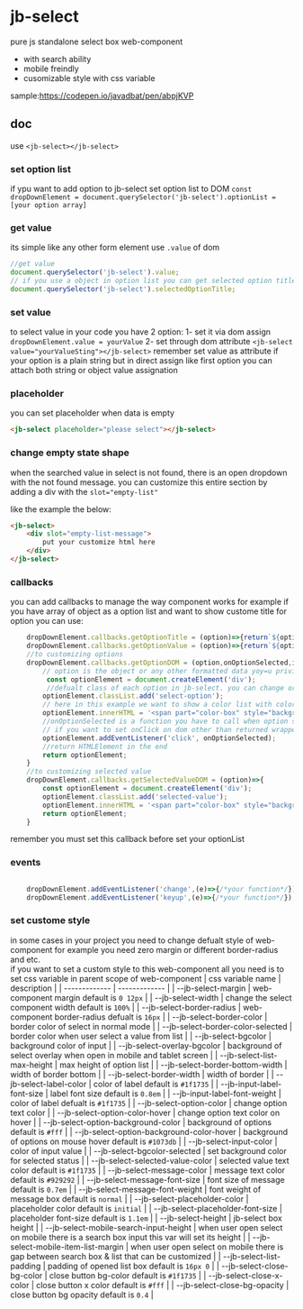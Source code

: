 # jb-select

pure js standalone select box web-component

- with search ability
- mobile freindly
- cusomizable style with css variable

sample:<https://codepen.io/javadbat/pen/abpjKVP>

## doc

use `<jb-select></jb-select>`

### set option list

if ypu want to add option to jb-select set option list to DOM
`const dropDownElement = document.querySelector('jb-select').optionList = [your option array]`

### get value

its simple like any other form element use `.value` of dom

```javascript
//get value
document.querySelector('jb-select').value;
// if you use a object in option list you can get selected option title beside value
document.querySelector('jb-select').selectedOptionTitle;
```
### set value

to select value in your code you have 2 option:
1- set it via dom assign `dropDownElement.value = yourValue`
2- set through dom attribute `<jb-select value="yourValueSting"></jb-select>`
remember set value as attribute if your option is a plain string but in direct assign like first option you can attach both string or object value assignation

### placeholder

 you can set placeholder when data is empty

 ```html
 <jb-select placeholder="please select"></jb-select>
 ```

### change empty state shape
when the searched value in select is not found, there is an open dropdown with the not found message.
you can customize this entire section by adding a div with the `slot="empty-list"`

like the example the below:

```html
<jb-select>
    <div slot="empty-list-message">
        put your customize html here
    </div>
</jb-select>
```

### callbacks

you can add callbacks to manage the way component works
for example if you have array of object as a option list and want to show custome title for option you can use:

```js
    dropDownElement.callbacks.getOptionTitle = (option)=>{return`${option.province}-${option.state}-${option.city}`}
    dropDownElement.callbacks.getOptionValue = (option)=>{return`${option.value}`}
    //to customizing options
    dropDownElement.callbacks.getOptionDOM = (option,onOptionSelected,isSelected)=>{
        // option is the object or any other formatted data yoy=u privide to optionList array
         const optionElement = document.createElement('div');
         //defualt class of each option in jb-select. you can change or customize it if you wish
        optionElement.classList.add('select-option');
        // here in this example we want to show a color list with color sample next to it
        optionElement.innerHTML = '<span part="color-box" style="background-color:'+option.colorCode+';width:16px;height:16px"></span>'+'&nbsp;'+option.name;
        //onOptionSelected is a function you have to call when option selected it mostly bind on on option dom clicked'
        // if you want to set onClick on dom other than returned wrapper DOM for example on a color-box you must set value property on it: colorBoxDOM.value = option; colorBoxDOM.addEventListener('click', onOptionSelected);
        optionElement.addEventListener('click', onOptionSelected);
        //return HTMLElement in the end
        return optionElement;
    }
    //to customizing selected value
    dropDownElement.callbacks.getSelectedValueDOM = (option)=>{
        const optionElement = document.createElement('div');
        optionElement.classList.add('selected-value');
        optionElement.innerHTML = '<span part="color-box" style="background-color:'+option.value+';width:16px;height:16px"></span>'+'&nbsp;'+option.name;
        return optionElement;
    }
```

remember you must set this callback before set your optionList

### events

```js

    dropDownElement.addEventListener('change',(e)=>{/*your function*/});
    dropDownElement.addEventListener('keyup',(e)=>{/*your function*/});

```

### set custome style

in some cases in your project you need to change defualt style of web-component for example you need zero margin or different border-radius and etc.  
if you want to set a custom style to this web-component all you need is to set css variable in parent scope of web-component
| css variable name                         | description                                                                                   |
| -------------                             | -------------                                                                                 |
| --jb-select-margin                        | web-component margin default is `0 12px`                                                      |
| --jb-select-width                         | change the select component width default is `100%`                                           |
| --jb-select-border-radius                 | web-component border-radius defualt is `16px`                                                 |
| --jb-select-border-color                  | border color of select in normal mode                                                         |
| --jb-select-border-color-selected         | border color when user select a value from list                                               |
| --jb-select-bgcolor                       | background color of input                                                                     |
| --jb-select-overlay-bgcolor               | background of select overlay when open in mobile and tablet screen                            |
| --jb-select-list-max-height               | max height of option list                                                                     |
| --jb-select-border-bottom-width           | width of border bottom                                                                        |
| --jb-select-border-width                  | width of border                                                                               |
| --jb-select-label-color                   | color of label default is `#1f1735`                                                           |
| --jb-input-label-font-size                | label font size default is `0.8em`                                                            |
| --jb-input-label-font-weight              | color of label defualt is `#1f1735`                                                           |
| --jb-select-option-color                  | change option text color                                                                      |
| --jb-select-option-color-hover            | change option text color on hover                                                             |
| --jb-select-option-background-color       | background of options default is `#fff`                                                       |
| --jb-select-option-background-color-hover | background of options on mouse hover default is `#1073db`                                     |
| --jb-select-input-color                   | color of input value                                                                          |
| --jb-select-bgcolor-selected              | set background color for selected status                                                      |
| --jb-select-selected-value-color          | selected value text color default is `#1f1735`                                                |
| --jb-select-message-color                 | message text color default is `#929292`                                                       |
| --jb-select-message-font-size             | font size of message default is `0.7em`                                                       |
| --jb-select-message-font-weight           | font weight of message box default is `normal`                                                |
| --jb-select-placeholder-color             | placeholder color default is `initial`                                                        |
| --jb-select-placeholder-font-size         | placeholder font-size default is `1.1em`                                                      |
| --jb-select-height                        | jb-select box height                                                                          |
| --jb-select-mobile-search-input-height    | when user open select on mobile there is a search box input this var will set its height      |
| --jb-select-mobile-item-list-margin       | when user open select on mobile there is gap between search box & list that can be customized |
| --jb-select-list-padding                  | padding of opened list box default is `16px 0`                                                |
| --jb-select-close-bg-color                | close button bg-color default is `#1f1735`                                                    |
| --jb-select-close-x-color                 | close button x color default is `#fff`                                                        |
| --jb-select-close-bg-opacity              | close button bg opacity default is `0.4`                                                      |

